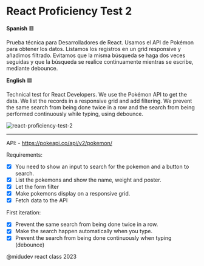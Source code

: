 # React Proficiency Test 2

**Spanish** 🟥

Prueba técnica para Desarrolladores de React. Usamos el API de Pokémon para obtener los datos. Listamos los registros en un grid responsive y añadimos filtrado. Evitamos que la misma búsqueda se haga dos veces seguidas y que la búsqueda se realice continuamente mientras se escribe, mediante debounce.

**English** 🟦 

Technical test for React Developers. We use the Pokémon API to get the data. We list the records in a responsive grid and add filtering. We prevent the same search from being done twice in a row and the search from being performed continuously while typing, using debounce.

![react-proficiency-test-2](https://github.com/amaimus/react-proficiency-test-2/assets/35699916/bd55f3d4-1f3d-44b3-b19e-597e29ffb93a)

--- 

API: - https://pokeapi.co/api/v2/pokemon/ 

Requirements:
- [x] You need to show an input to search for the pokemon and a button to search.
- [x] List the pokemons and show the name, weight and poster.
- [x] Let the form filter
- [x] Make pokemons display on a responsive grid.
- [x] Fetch data to the API

First iteration:
- [x] Prevent the same search from being done twice in a row.
- [x] Make the search happen automatically when you type.
- [x] Prevent the search from being done continuously when typing (debounce)

@midudev react class 2023
